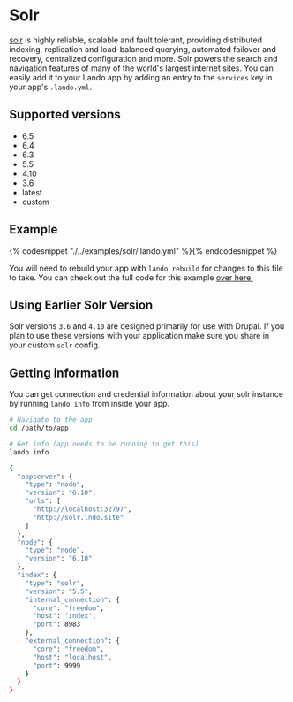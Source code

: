 Solr
====

[solr](http://lucene.apache.org/solr/) is highly reliable, scalable and fault tolerant, providing distributed indexing, replication and load-balanced querying, automated failover and recovery, centralized configuration and more. Solr powers the search and navigation features of many of the world's largest internet sites. You can easily add it to your Lando app by adding an entry to the `services` key in your app's `.lando.yml`.

Supported versions
------------------

*   6.5
*   6.4
*   6.3
*   5.5
*   4.10
*   3.6
*   latest
*   custom

Example
-------

{% codesnippet "./../examples/solr/.lando.yml" %}{% endcodesnippet %}

You will need to rebuild your app with `lando rebuild` for changes to this file to take. You can check out the full code for this example [over here.](https://github.com/kalabox/lando/tree/master/examples/solr)

Using Earlier Solr Version
--------------------------

Solr versions `3.6` and `4.10` are designed primarily for use with Drupal. If you plan to use these versions with your application make sure you share in your custom `solr` config.

Getting information
-------------------

You can get connection and credential information about your solr instance by running `lando info` from inside your app.

```bash
# Navigate to the app
cd /path/to/app

# Get info (app needs to be running to get this)
lando info

{
  "appserver": {
    "type": "node",
    "version": "6.10",
    "urls": [
      "http://localhost:32797",
      "http://solr.lndo.site"
    ]
  },
  "node": {
    "type": "node",
    "version": "6.10"
  },
  "index": {
    "type": "solr",
    "version": "5.5",
    "internal_connection": {
      "core": "freedom",
      "host": "index",
      "port": 8983
    },
    "external_connection": {
      "core": "freedom",
      "host": "localhost",
      "port": 9999
    }
  }
}
```
